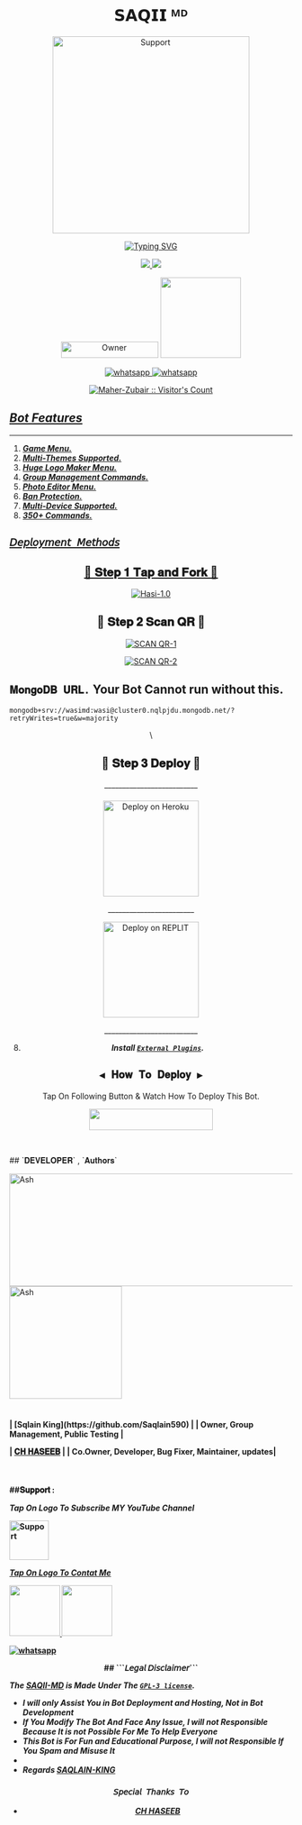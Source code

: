 
<h1 align="center"> 𝗦𝗔𝗤𝗜𝗜 ᴹᴰ </h1>
</p>
<p align="center">
  <a href="https://www.youtube.com/@InnoxentTech">
    <img alt=Support height="350" src="https://telegra.ph/file/03e49e6e2057568db8926.jpg"> 
    </p>
    <p align="center">
<a href="https://git.io/typing-svg"><img src="https://readme-typing-svg.demolab.com?font=Playfair+Display&weight=500&size=34&duration=3500&pause=1000&color=8B03A2&center=true&width=435&lines=Welcome+To+SAQII-MD;Multi-Device+Whatsapp+Bot;Developed+By+ SAQLAIN+KING;Released+Date+15%2F12%2F2023." alt="Typing SVG" /></a>
  </p>

<p align="center">
  <a href="https://github.com/Saqlain590/SAQII-MD/fork">
    <img src="https://img.shields.io/github/forks/Saqlain590/SAQII-MD?label=Fork&style=social">
    
    
  <a href="https://github.com/Saqlain590/SAQII-MDstargazers"> 
    <img src="https://img.shields.io/github/stars/Saqlain590?style=social">
  </a>

</p>


<p align="center">
<a href="https://github.com/Saqlain590"><img title="Owner" src="https://img.shields.io/badge/Owner-Saqlain-King-black.svg?style=for-the-badge&logo=github" width="173px" height="29"></a>

 <a href="https://github.com/Maher-Zubair/SIGMA-MD/blob/main/LICENCE">
<img src='https://img.shields.io/github/license/Maher-Zubair/SIGMA-MD?color=%231e81b0&style=for-the-badge' width="143px">
<p align="center"> 
  <a aria-label="Join our chats" href="https://chat.whatsapp.com/DPeOhun6TGeITYUcjBDBRR" target="_blank">
   <img alt="whatsapp" src="https://img.shields.io/badge/Support Group-25D366?style=for-the-badge&logo=whatsapp&logoColor=white" />
    <a aria-label="Join our chats" href="https://chat.whatsapp.com/DPeOhun6TGeITYUcjBDBRR" target="_blank">
   <img alt="whatsapp" src="https://img.shields.io/badge/Public Bot Group-25D366?style=for-the-badge&logo=whatsapp&logoColor=white" />

<p align="center"><img src="https://profile-counter.glitch.me/{Maher-Zubair}/count.svg" alt="Maher-Zubair :: Visitor's Count" /></p>

## ***Bot Features***
---
1. ***Game Menu.***
2.  ***Multi-Themes Supported.***
3.  ***Huge Logo Maker Menu.***
4. ***Group Management Commands.***
5.  ***Photo Editor Menu.***
6.  ***Ban Protection.***
7.  ***Multi-Device Supported.***
8.  ***350+ Commands.***
##

## `𝘋𝘦𝘱𝘭𝘰𝘺𝘮𝘦𝘯𝘵 𝘔𝘦𝘵𝘩𝘰𝘥𝘴`

<div align="center">
  
<h2 align="center"> 🔰 𝐒𝐭𝐞𝐩 𝟏 𝐓𝐚𝐩 𝐚𝐧𝐝 𝐅𝐨𝐫𝐤 🔰 </h2>
<a href="https://github.com/Saqlain590/SAQII-MD/fork"><img title="Hasi-1.0" src="https://img.shields.io/badge/FORK SAQII-1.0-h?color=black&style=for-the-badge&logo=stackshare"></a>
  </a>

  <div align="center">
  
<h2 align="center"> 🔰 𝐒𝐭𝐞𝐩 𝟐 𝐒𝐜𝐚𝐧 𝐐𝐑 🔰 </h2>


<a href='https://replit.com/@SIGMA-Zubi/SIGMA-MD-QR?v=1' target="_blank"><img alt='SCAN QR-1' src='https://img.shields.io/badge/Scan_qr-1-100000?style=for-the-badge&logo=scan&logoColor=white&labelColor=black&color=blue'/></a>

   
<a href='https://replit.com/@SIGMA-Zubi/SIGMA-MD-QR?v=1' target="_blank"><img alt='SCAN QR-2' src='https://img.shields.io/badge/Scan_qr-2-100000?style=for-the-badge&logo=scan&logoColor=white&labelColor=black&color=red'/></a>
 <div align="left">

## `𝐌𝐨𝐧𝐠𝐨𝐃𝐁 𝐔𝐑𝐋.`    Your Bot Cannot run without this.

```
mongodb+srv://wasimd:wasi@cluster0.nqlpjdu.mongodb.net/?retryWrites=true&w=majority
```
  <div align="center">\
  
<h2 align="center"> 🔰 𝐒𝐭𝐞𝐩 𝟑 𝐃𝐞𝐩𝐥𝐨𝐲 🔰 </h2>

</p>
  __________________________
 </p>
<h4 align="center">
</h4>
</p>
<p align="center" >
    <a href="https://heroku.com/deploy?template=https://github.com/https://github.com/Saqlain590/SAQII-MD/">
    <img src="https://www.herokucdn.com/deploy/button.png" width="170px" alt="Deploy on Heroku" >
    </a>
</p>
    ________________________

    
<p align="center" >
    <a href="https://github.com/Saqlain590/SAQII-MD">
    <img src="https://repl.it/badge/github/quiec/whatsasena" width="170px" alt="Deploy on REPLIT" >
    </a>
</p>
  __________________________

  8. ***Install [`External Plugins`](https://github.com/Saqlain590/SAQII-MD_Plugins).***
##
  
## `◀️ 𝐇𝐨𝐰 𝐓𝐨 𝐃𝐞𝐩𝐥𝐨𝐲 ▶️`
 Tap On Following Button & Watch How To Deploy This Bot.
    <br>
<p align="center"><a href="https://youtu.be/bJYJA1wfPMI?si=gJ9aja-17LMewLHu"> <img src="https://img.shields.io/badge/heroku%20Tutorial-blue?style=for-the-badge&logo=heroku" width="220" height="38.45"/></a></p>


</p>

</details>

<br>
<p align="left" >
## `𝐃𝐄𝐕𝐄𝐋𝐎𝐏𝐄𝐑` , `𝐀𝐮𝐭𝐡𝐨𝐫𝐬`
<div align="left">
  <a href="[https://github.com/Saqlain590.png]"><img src="https://github.com/Saqlain590.png" width="1700" height="200" alt="Ash"/></a>
<a href="[https://github.com/chhaseeb47.png]"><img src="https://github.com/chhaseeb47.png" width="200" height="200" alt="Ash"/></a>
 </div>
<br>
<h4 align="left">
  | [Sqlain King](https://github.com/Saqlain590) |
| Owner, Group Management, Public Testing |
  
| [𝐂𝐇 𝐇𝐀𝐒𝐄𝐄𝐁](https://github.com/chhaseeb47) |
| Co.Owner, Developer, Bug Fixer, Maintainer, updates|





  </br> 
<h4 align="left">
##𝐒𝐮𝐩𝐩𝐨𝐫𝐭 :
  
***Tap On Logo To Subscribe MY YouTube Channel***
</p>
 <p align="left">
  <a href="https://www.youtube.com/@mhmodsofc?sub_confirmation=1">
    <img alt=Support height="70" src="https://telegra.ph/file/eb6347e2764939fbbd35d.png"> 
  </p>
    
 ***Tap On Logo To Contat Me***
 <p align="left">
  <a href="mailto:HELP_sb7015441@gmail.com ">
    <img src="https://i.ibb.co/Kx8NXxT/mail-gmail-22737.png" align="centre" width="90" />
   <a href="https://wa.me/923222483690?text=Hi%20Haseeb%20Sir...%20I%20need%20some%20help%20in%20Hasi-MD">
    <img src="https://i.ibb.co/2MLVZwm/whatsapp-logo-icon-181644.png" align="centre" width="90" />


<p align="left">
  <a aria-label="Join our chats" href="https://chat.whatsapp.com/DPeOhun6TGeITYUcjBDBRR" target="_blank">
    <img alt="whatsapp" src="https://img.shields.io/badge/Join Our Bot Group-25D366?style=for-the-badge&logo=whatsapp&logoColor=white" />
  </a>

<p align="center">
## ```𝘓𝘦𝘨𝘢𝘭 𝘋𝘪𝘴𝘤𝘭𝘢𝘪𝘮𝘦𝘳```
  
***The [SAQII-MD](https://github.com/Saqlain590/SAQII-MD) is Made Under The [`GPL-3 license`](https://github.com/Maher-Zubair/SIGMA-MD/blob/main/LICENCE).***
- *I will only Assist You in Bot Deployment and Hosting, Not in Bot Development*
- *If You Modify The Bot And Face Any Issue, I will not Responsible Because It is not Possible For Me To Help Everyone*
- *This Bot is For Fun and Educational Purpose, I will not Responsible If You Spam and Misuse It*
- 
- ***Regards [SAQLAIN-KING](https://github.com/Saqlain590/SAQII-MD)***



### `𝘚𝘱𝘦𝘤𝘪𝘢𝘭 𝘛𝘩𝘢𝘯𝘬𝘴 𝘛𝘰`
- ***[CH HASEEB](https://github.com/chhaseeb47)***
